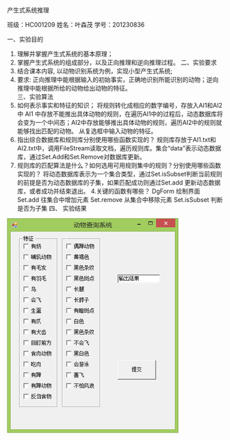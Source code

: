 产生式系统推理

班级：HC001209     姓名：叶森茂     学号：201230836

 
一、实验目的  
1. 理解并掌握产生式系统的基本原理； 
2. 掌握产生式系统的组成部分，以及正向推理和逆向推理过程。 
二、实验要求 
1. 结合课本内容, 以动物识别系统为例，实现小型产生式系统; 
 2. 要求: 正向推理中能根据输入的初始事实，正确地识别所能识别的动物；逆向推理中能根据所给的动物给出动物的特征。  
三、实验算法 
1.  如何表示事实和特征的知识；
将规则转化成相应的数字编号，存放入AI1和AI2中
AI1 中存放不能推出具体动物的规则，在遍历AI1中的过程后，动态数据库将会变为一个中间态；AI2中存放能够推出具体动物的规则，遍历AI2中的规则就能够找出匹配的动物。
从复选框中输入动物的特征。
2. 指出综合数据库和规则库分别使用哪些函数实现的？
规则库存放于AI1.txt和AI2.txt中，调用FileStream读取文档，遍历规则库。集合“data”表示动态数据库，通过Set.Add和Set.Remove对数据库更新。
3. 规则库的匹配算法是什么？如何选用可用规则集中的规则？分别使用哪些函数实现的？ 
     将动态数据库表示为一个集合类型，通过Set.isSubset判断当前规则的前提是否为动态数据库的子集，如果匹配成功则通过Set.add    更新动态数据库，或者成功并结束退出。
4.关键的函数有哪些？
DgForm                                             绘制界面
Set.add                                        往集合中增加元素
Set.remove                                     从集合中移除元素
Set.isSubset                                     判断是否为子集
四、	实验结果

![image](https://github.com/senmaoy/production-system/blob/master/动物查询系统.png)

